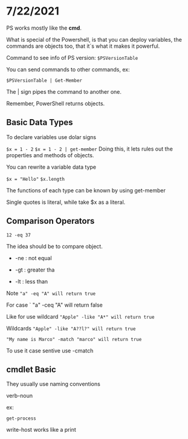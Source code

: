 # 7/22/2021

PS works mostly like the **cmd**.

What is special of the Powershell, is that you can deploy variables, the commands are objects too, that it´s what it makes it powerful.

Command to see info of PS version:
`
$PSVersionTable
`

You can send commands to other commands, ex:

`
$PSVersionTable | Get-Member
`

The | sign pipes the command to another one.

Remember, PowerShell returns objects.

## Basic Data Types

To declare variables use dolar signs

`
$x = 1 - 2
`
`
$x = 1 - 2 | get-member
`
Doing this, it lets rules out the properties and methods of objects.

You can rewrite a variable data type

`
$x = "Hello"
`
`
$x.length
`

The functions of each type can be known by using get-member

Single quotes is literal, while take $x as a literal.

## Comparison Operators

`
12 -eq 37
`

The idea should be to compare object.

* -ne : not equal

* -gt : greater tha

* -lt : less than

Note
`
"a" -eq "A" will return true
`

For case
`
"a" -ceq "A" will return false

Like for use wildcard
`
"Apple" -like "A*" will return true
`

Wildcards
`
"Apple" -like "A??l?" will return true
`

`
"My name is Marco" -match "marco" will return true
`

To use it case sentive use -cmatch

## cmdlet Basic
They usually use naming conventions

verb-noun

ex:

`
get-process
`

write-host works like a print